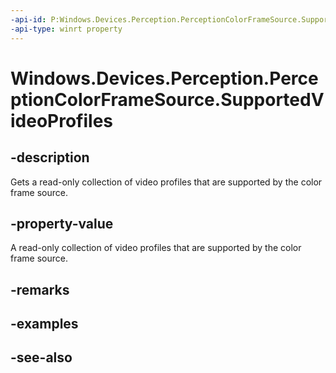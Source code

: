----api-id: P:Windows.Devices.Perception.PerceptionColorFrameSource.SupportedVideoProfiles
-api-type: winrt property
---<!-- Property syntaxpublic Windows.Foundation.Collections.IVectorView<Windows.Devices.Perception.PerceptionVideoProfile> SupportedVideoProfiles { get; }--># Windows.Devices.Perception.PerceptionColorFrameSource.SupportedVideoProfiles## -descriptionGets a read-only collection of video profiles that are supported by the color frame source.## -property-valueA read-only collection of video profiles that are supported by the color frame source.## -remarks## -examples## -see-also